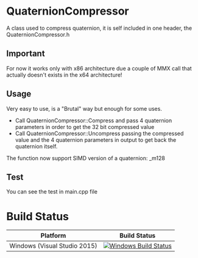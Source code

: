 # QuaternionCompressor

A class used to compress quaternion, it is self included in one header, the QuaternionCompressor.h

## Important

For now it works only with x86 architecture due a couple of MMX call that actually doesn't exists in the x64 architecture!

## Usage

Very easy to use, is a "Brutal" way but enough for some uses.

- Call QuaternionCompressor::Compress and pass 4 quaternion parameters in order to get the 32 bit compressed value 
- Call QuaternionCompressor::Uncompress passing the compressed value and the 4 quaternion parameters in output to get back the quaternion itself.

The function now support SIMD version of a quaternion: _m128

## Test

You can see the test in main.cpp file


# Build Status

| Platform | Build Status |
|:--------:|:------------:|
| Windows (Visual Studio 2015) | [![Windows Build Status](https://ci.appveyor.com/api/projects/status/github/kabalmcblade/quaternioncompressor?branch=master&svg=true)](https://ci.appveyor.com/project/kabalmcblade/quaternioncompressor) |
